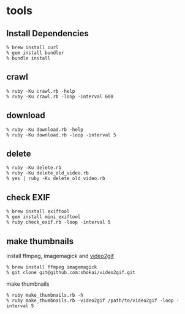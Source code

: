 tools
=====

Install Dependencies
--------------------

    % brew install curl
    % gem install bundler
    % bundle install

crawl
-----

    % ruby -Ku crawl.rb -help
    % ruby -Ku crawl.rb -loop -interval 600


download
--------

    % ruby -Ku download.rb -help
    % ruby -Ku download.rb -loop -interval 5


delete
------

    % ruby -Ku delete.rb
    % ruby -Ku delete_old_video.rb
    % yes | ruby -Ku delete_old_video.rb

check EXIF
----------

    % brew install exiftool
    % gem install mini_exiftool
    % ruby check_exif.rb -loop -interval 5

make thumbnails
---------------

install ffmpeg, imagemagick and [video2gif](https://github.com/shokai/video2gif)

    % brew install ffmpeg imagemagick
    % git clone git@github.com:shokai/video2gif.git


make thumbnails

    % ruby make_thumbnails.rb -h
    % ruby make_thumbnails.rb -video2gif /path/to/video2gif -loop -interval 5
